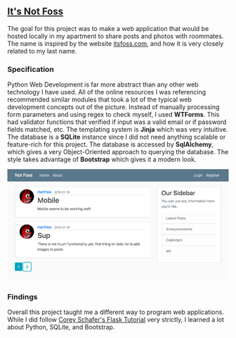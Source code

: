 ## [It's Not Foss](https://github.com/MattFossett/its_not_foss)

The goal for this project was to make a web application
that would be hosted locally in my apartment to share 
posts and photos with roommates. The name is inspired by 
the website [itsfoss.com](https://itsfoss.com/), and how 
it is very closely related to my last name.

### Specification

Python Web Development is far more abstract than any other 
web technology I have used. All of the online resources I was 
referencing recommended similar modules that took 
a lot of the typical web development concepts out of the picture. 
Instead of manually processing form parameters and using 
regex to check myself, I used **WTForms**. This had validator functions
that verified if input was a valid email or if password fields
matched, etc. The templating system is **Jinja** which was very 
intuitive. The database is a **SQLite** instance since I did not
need anything scalable or feature-rich for this project. 
The database is accessed by **SqlAlchemy**, which gives a 
very Object-Oriented approach to querying the database. The style
takes advantage of **Bootstrap** which gives it a modern look. 

![photo of blog style web application](/images/not_foss.png)

### Findings

Overall this project taught me a different way to program web applications. 
While I did follow [Corey Schafer's Flask Tutorial](https://www.youtube.com/watch?v=MwZwr5Tvyxo)
very strictly, I learned a lot about Python, SQLite, and Bootstrap. 
